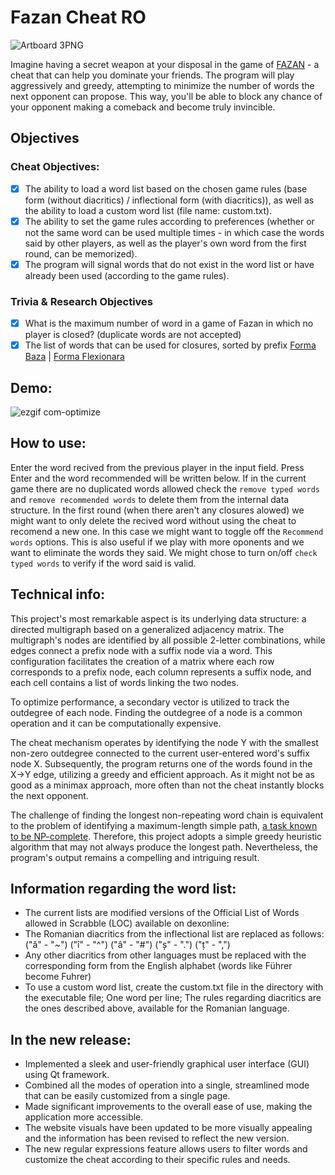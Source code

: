 # Fazan Cheat RO
![Artboard 3PNG](https://user-images.githubusercontent.com/52383534/218466893-c75d93c7-7f2a-4a86-b23a-f483f69ad385.png)

Imagine having a secret weapon at your disposal in the game of [FAZAN](https://ro.wikipedia.org/wiki/Fazan_(joc)) - a cheat that can help you dominate your friends. The program will play aggressively and greedy, attempting to minimize the number of words the next opponent can propose. This way, you'll be able to block any chance of your opponent making a comeback and become truly invincible.

## Objectives
### Cheat Objectives:
- [x] The ability to load a word list based on the chosen game rules (base form (without diacritics) / inflectional form (with diacritics)), as well as the ability to load a custom word list (file name: custom.txt).
- [x] The ability to set the game rules according to preferences (whether or not the same word can be used multiple times - in which case the words said by other players, as well as the player's own word from the first round, can be memorized).
- [x] The program will signal words that do not exist in the word list or have already been used (according to the game rules).

### Trivia & Research Objectives
- [x] What is the maximum number of word in a game of Fazan in which no player is closed? (duplicate words are not accepted)
- [x] The list of words that can be used for closures, sorted by prefix [Forma Baza](rezultatCercetare/ListaCuvinteFolositeLaBlocareBaza.md) | [Forma Flexionara](rezultatCercetare/ListaCuvinteFolositeLaBlocareFlex.md)

## Demo:
![ezgif com-optimize](https://user-images.githubusercontent.com/115709086/219452636-b971f299-95b6-473c-8a3f-9ab39350ec72.gif)

## How to use:
Enter the word recived from the previous player in the input field. Press Enter and the word recommended will be written below.
If in the current game there are no duplicated words allowed check the ``remove typed words`` and ``remove recommended words`` to delete them from the internal data structure. In the first round (when there aren't any closures alowed) we might want to only delete the recived word without using the cheat to recomend a new one. In this case we might want to toggle off the ``Recommend words`` options. This is also useful if we play with more oponents and we want to eliminate the words they said.
We might chose to turn on/off ``check typed words`` to verify if the word said is valid.
 
## Technical info:
This project's most remarkable aspect is its underlying data structure: a directed multigraph based on a generalized adjacency matrix. The multigraph's nodes are identified by all possible 2-letter combinations, while edges connect a prefix node with a suffix node via a word. This configuration facilitates the creation of a matrix where each row corresponds to a prefix node, each column represents a suffix node, and each cell contains a list of words linking the two nodes.

To optimize performance, a secondary vector is utilized to track the outdegree of each node. Finding the outdegree of a node is a common operation and it can be computationally expensive.

The cheat mechanism operates by identifying the node Y with the smallest non-zero outdegree connected to the current user-entered word's suffix node X. Subsequently, the program returns one of the words found in the X→Y edge, utilizing a greedy and efficient approach. As it might not be as good as a minimax approach, more often than not the cheat instantly blocks the next opponent.

The challenge of finding the longest non-repeating word chain is equivalent to the problem of identifying a maximum-length simple path, [a task known to be NP-complete](https://en.wikipedia.org/wiki/Longest_path_problem#NP-hardness). Therefore, this project adopts a simple greedy heuristic algorithm that may not always produce the longest path. Nevertheless, the program's output remains a compelling and intriguing result. 

## Information regarding the word list:
- The current lists are modified versions of the Official List of Words allowed in Scrabble (LOC) available on dexonline:
- The Romanian diacritics from the inflectional list are replaced as follows: ("ă" - "~") ("î" - "^") ("â" - "#") ("ș" - ".") ("ț" - ",")
- Any other diacritics from other languages must be replaced with the corresponding form from the English alphabet (words like Führer become Fuhrer)
- To use a custom word list, create the custom.txt file in the directory with the executable file; One word per line; The rules regarding diacritics are the ones described above, available for the Romanian language.

## In the new release:
- Implemented a sleek and user-friendly graphical user interface (GUI) using Qt framework.
- Combined all the modes of operation into a single, streamlined mode that can be easily customized from a single page.
- Made significant improvements to the overall ease of use, making the application more accessible.
- The website visuals have been updated to be more visually appealing and the information has been revised to reflect the new version.
- The new regular expressions feature allows users to filter words and customize the cheat according to their specific rules and needs.
